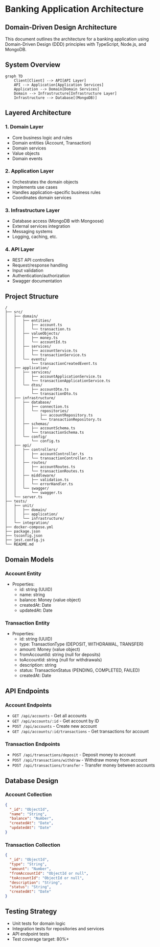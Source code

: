 # Banking Application Architecture

## Domain-Driven Design Architecture

This document outlines the architecture for a banking application using Domain-Driven Design (DDD) principles with TypeScript, Node.js, and MongoDB.

## System Overview

```mermaid
graph TD
    Client[Client] --> API[API Layer]
    API --> Application[Application Services]
    Application --> Domain[Domain Services]
    Domain --> Infrastructure[Infrastructure Layer]
    Infrastructure --> Database[(MongoDB)]
```

## Layered Architecture

### 1. Domain Layer
- Core business logic and rules
- Domain entities (Account, Transaction)
- Domain services
- Value objects
- Domain events

### 2. Application Layer
- Orchestrates the domain objects
- Implements use cases
- Handles application-specific business rules
- Coordinates domain services

### 3. Infrastructure Layer
- Database access (MongoDB with Mongoose)
- External services integration
- Messaging systems
- Logging, caching, etc.

### 4. API Layer
- REST API controllers
- Request/response handling
- Input validation
- Authentication/authorization
- Swagger documentation

## Project Structure

```
/
├── src/
│   ├── domain/
│   │   ├── entities/
│   │   │   ├── account.ts
│   │   │   └── transaction.ts
│   │   ├── valueObjects/
│   │   │   ├── money.ts
│   │   │   └── accountId.ts
│   │   ├── services/
│   │   │   ├── accountService.ts
│   │   │   └── transactionService.ts
│   │   └── events/
│   │       └── transactionCreatedEvent.ts
│   ├── application/
│   │   ├── services/
│   │   │   ├── accountApplicationService.ts
│   │   │   └── transactionApplicationService.ts
│   │   └── dtos/
│   │       ├── accountDto.ts
│   │       └── transactionDto.ts
│   ├── infrastructure/
│   │   ├── database/
│   │   │   ├── connection.ts
│   │   │   └── repositories/
│   │   │       ├── accountRepository.ts
│   │   │       └── transactionRepository.ts
│   │   ├── schemas/
│   │   │   ├── accountSchema.ts
│   │   │   └── transactionSchema.ts
│   │   └── config/
│   │       └── config.ts
│   ├── api/
│   │   ├── controllers/
│   │   │   ├── accountController.ts
│   │   │   └── transactionController.ts
│   │   ├── routes/
│   │   │   ├── accountRoutes.ts
│   │   │   └── transactionRoutes.ts
│   │   ├── middleware/
│   │   │   ├── validation.ts
│   │   │   └── errorHandler.ts
│   │   └── swagger/
│   │       └── swagger.ts
│   └── server.ts
├── tests/
│   ├── unit/
│   │   ├── domain/
│   │   ├── application/
│   │   └── infrastructure/
│   └── integration/
├── docker-compose.yml
├── package.json
├── tsconfig.json
├── jest.config.js
└── README.md
```

## Domain Models

### Account Entity
- Properties:
  - id: string (UUID)
  - name: string
  - balance: Money (value object)
  - createdAt: Date
  - updatedAt: Date

### Transaction Entity
- Properties:
  - id: string (UUID)
  - type: TransactionType (DEPOSIT, WITHDRAWAL, TRANSFER)
  - amount: Money (value object)
  - fromAccountId: string (null for deposits)
  - toAccountId: string (null for withdrawals)
  - description: string
  - status: TransactionStatus (PENDING, COMPLETED, FAILED)
  - createdAt: Date

## API Endpoints

### Account Endpoints
- `GET /api/accounts` - Get all accounts
- `GET /api/accounts/:id` - Get account by ID
- `POST /api/accounts` - Create new account
- `GET /api/accounts/:id/transactions` - Get transactions for account

### Transaction Endpoints
- `POST /api/transactions/deposit` - Deposit money to account
- `POST /api/transactions/withdraw` - Withdraw money from account
- `POST /api/transactions/transfer` - Transfer money between accounts

## Database Design

### Account Collection
```json
{
  "_id": "ObjectId",
  "name": "String",
  "balance": "Number",
  "createdAt": "Date",
  "updatedAt": "Date"
}
```

### Transaction Collection
```json
{
  "_id": "ObjectId",
  "type": "String",
  "amount": "Number",
  "fromAccountId": "ObjectId or null",
  "toAccountId": "ObjectId or null",
  "description": "String",
  "status": "String",
  "createdAt": "Date"
}
```

## Testing Strategy

- Unit tests for domain logic
- Integration tests for repositories and services
- API endpoint tests
- Test coverage target: 80%+